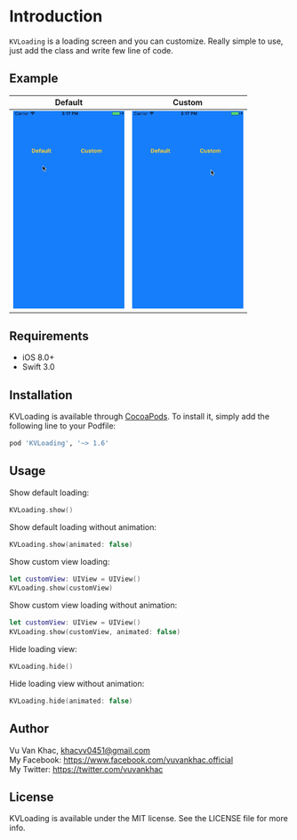 # Introduction

`KVLoading` is a loading screen and you can customize. Really simple to use, just add the class and write few line of code.

## Example

| Default | Custom |
| --- | --- |
| <img src="Screenshots/KVLoading-default.gif" width="200px" height="355.5px" /> | <img src="Screenshots/KVLoading-custom.gif" width="200px" height="355.5px" /> |

## Requirements

* iOS 8.0+
* Swift 3.0

## Installation

KVLoading is available through [CocoaPods](http://cocoapods.org). To install
it, simply add the following line to your Podfile:

```ruby
pod 'KVLoading', '~> 1.6'
```

## Usage

Show default loading:
```swift
KVLoading.show()
```

Show default loading without animation:
```swift
KVLoading.show(animated: false)
```

Show custom view loading:
```swift
let customView: UIView = UIView()
KVLoading.show(customView)
```

Show custom view loading without animation:
```swift
let customView: UIView = UIView()
KVLoading.show(customView, animated: false)
```

Hide loading view:
```swift
KVLoading.hide()
```

Hide loading view without animation:
```swift
KVLoading.hide(animated: false)
```

## Author

Vu Van Khac, khacvv0451@gmail.com <br />
My Facebook: https://www.facebook.com/vuvankhac.official  <br />
My Twitter: https://twitter.com/vuvankhac  <br />

## License

KVLoading is available under the MIT license. See the LICENSE file for more info.
